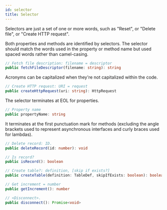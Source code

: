 ```yaml
---
id: selector
title: Selector
---
```


Selectors are just a set of one or more words, such as "Reset", or "Delete file", or "Create HTTP request".

Both properties and methods are identified by selectors. The selector should match the words used in the property or method name but used spaced words rather than camel-casing.

```typescript
// Fetch file description: filename = descriptor
public fetchFileDescriptor(filename: string): string
```

Acronyms can be capitalized when they're not capitalized within the code. 

```typescript
// Create HTTP request: URI = request
public createHttpRequest(uri: string): HttpRequest
```

The selector terminates at EOL for properties.

```typescript
// Property name
public propertyName: string
```

It terminates at the first punctuation mark for methods (excluding the angle brackets used to represent asynchronous interfaces and curly braces used for lambdas).

```typescript
// Delete record: ID.
public deleteRecord(id: number): void

// Is record?
public isRecord(): boolean

// Create table?: definition, [skip if exists?]
public createTable(definition: TableDef, skipIfExists: boolean): boolean

// Get increment = number
public getIncrement(): number

// <Disconnect>.
public disconnect(): Promise<void>
```
